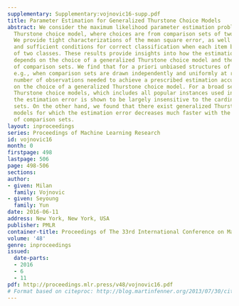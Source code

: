 ```yaml
---
supplementary: Supplementary:vojnovic16-supp.pdf
title: Parameter Estimation for Generalized Thurstone Choice Models
abstract: We consider the maximum likelihood parameter estimation problem for a generalized
  Thurstone choice model, where choices are from comparison sets of two or more items.
  We provide tight characterizations of the mean square error, as well as necessary
  and sufficient conditions for correct classification when each item belongs to one
  of two classes. These results provide insights into how the estimation accuracy
  depends on the choice of a generalized Thurstone choice model and the structure
  of comparison sets. We find that for a priori unbiased structures of comparisons,
  e.g., when comparison sets are drawn independently and uniformly at random, the
  number of observations needed to achieve a prescribed estimation accuracy depends
  on the choice of a generalized Thurstone choice model. For a broad set of generalized
  Thurstone choice models, which includes all popular instances used in practice,
  the estimation error is shown to be largely insensitive to the cardinality of comparison
  sets. On the other hand, we found that there exist generalized Thurstone choice
  models for which the estimation error decreases much faster with the cardinality
  of comparison sets.
layout: inproceedings
series: Proceedings of Machine Learning Research
id: vojnovic16
month: 0
firstpage: 498
lastpage: 506
page: 498-506
sections: 
author:
- given: Milan
  family: Vojnovic
- given: Seyoung
  family: Yun
date: 2016-06-11
address: New York, New York, USA
publisher: PMLR
container-title: Proceedings of The 33rd International Conference on Machine Learning
volume: '48'
genre: inproceedings
issued:
  date-parts:
  - 2016
  - 6
  - 11
pdf: http://proceedings.mlr.press/v48/vojnovic16.pdf
# Format based on citeproc: http://blog.martinfenner.org/2013/07/30/citeproc-yaml-for-bibliographies/
---
```

